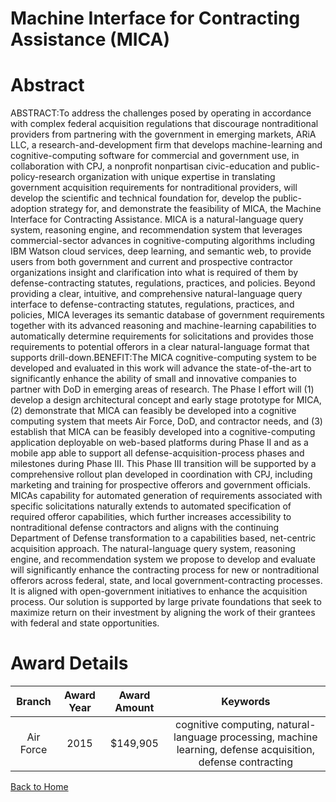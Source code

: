 
Machine Interface for Contracting Assistance (MICA)
===================================================

# Abstract


ABSTRACT:To address the challenges posed by operating in accordance with complex federal acquisition regulations that discourage nontraditional providers from partnering with the government in emerging markets, ARiA LLC, a research-and-development firm that develops machine-learning and cognitive-computing software for commercial and government use, in collaboration with CPJ, a nonprofit nonpartisan civic-education and public-policy-research organization with unique expertise in translating government acquisition requirements for nontraditional providers, will develop the scientific and technical foundation for, develop the public-adoption strategy for, and demonstrate the feasibility of MICA, the Machine Interface for Contracting Assistance. MICA is a natural-language query system, reasoning engine, and recommendation system that leverages commercial-sector advances in cognitive-computing algorithms including IBM Watson cloud services, deep learning, and semantic web, to provide users from both government and current and prospective contractor organizations insight and clarification into what is required of them by defense-contracting statutes, regulations, practices, and policies. Beyond providing a clear, intuitive, and comprehensive natural-language query interface to defense-contracting statutes, regulations, practices, and policies, MICA leverages its semantic database of government requirements together with its advanced reasoning and machine-learning capabilities to automatically determine requirements for solicitations and provides those requirements to potential offerors in a clear natural-language format that supports drill-down.BENEFIT:The MICA cognitive-computing system to be developed and evaluated in this work will advance the state-of-the-art to significantly enhance the ability of small and innovative companies to partner with DoD in emerging areas of research. The Phase I effort will (1) develop a design architectural concept and early stage prototype for MICA, (2) demonstrate that MICA can feasibly be developed into a cognitive computing system that meets Air Force, DoD, and contractor needs, and (3) establish that MICA can be feasibly developed into a cognitive-computing application deployable on web-based platforms during Phase II and as a mobile app able to support all defense-acquisition-process phases and milestones during Phase III. This Phase III transition will be supported by a comprehensive rollout plan developed in coordination with CPJ, including marketing and training for prospective offerors and government officials. MICAs capability for automated generation of requirements associated with specific solicitations naturally extends to automated specification of required offeror capabilities, which further increases accessibility to nontraditional defense contractors and aligns with the continuing Department of Defense transformation to a capabilities based, net-centric acquisition approach. The natural-language query system, reasoning engine, and recommendation system we propose to develop and evaluate will significantly enhance the contracting process for new or nontraditional offerors across federal, state, and local government-contracting processes. It is aligned with open-government initiatives to enhance the acquisition process. Our solution is supported by large private foundations that seek to maximize return on their investment by aligning the work of their grantees with federal and state opportunities.  

# Award Details

|Branch|Award Year|Award Amount|Keywords|
| :---: | :---: | :---: | :---: |
|Air Force|2015|$149,905|cognitive computing, natural-language processing, machine learning, defense acquisition, defense contracting|
  
  


[Back to Home](https://github.com/chrischow/dod_sbir_awards#1362)